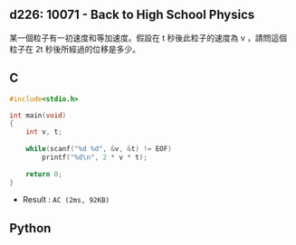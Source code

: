 ## d226: 10071 - Back to High School Physics
某一個粒子有一初速度和等加速度。假設在 t 秒後此粒子的速度為 v ，請問這個粒子在 2t 秒後所經過的位移是多少。

## C
```C
#include<stdio.h>

int main(void)
{
	int v, t;
	
	while(scanf("%d %d", &v, &t) != EOF)
		printf("%d\n", 2 * v * t);
	
	return 0;
}
```
 * Result : `AC (2ms, 92KB)`

## Python
